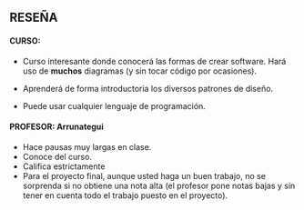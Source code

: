## RESEÑA 

#### CURSO:
- Curso interesante donde conocerá las formas de crear software. Hará uso de **muchos** diagramas (y sin tocar código por ocasiones). 

- Aprenderá de forma introductoria los diversos patrones de diseño. 

- Puede usar cualquier lenguaje de programación.

#### PROFESOR: Arrunategui
- Hace pausas muy largas en clase.
- Conoce del curso.
- Califica estrictamente
- Para el proyecto final, aunque usted haga un buen trabajo, no se sorprenda si no obtiene una nota alta (el profesor pone notas bajas y sin tener en cuenta todo el trabajo puesto en el proyecto).


